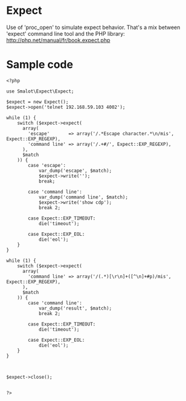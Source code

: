 # Expect
Use of 'proc_open' to simulate expect behavior.
That's a mix between 'expect' command line tool and the PHP library: http://php.net/manual/fr/book.expect.php

# Sample code

````
<?php

use Smalot\Expect\Expect;

$expect = new Expect();
$expect->open('telnet 192.168.59.103 4002');

while (1) {
	switch ($expect->expect(
	  array(
		'escape'       => array('/.*Escape character.*\n/mis', Expect::EXP_REGEXP),
		'command line' => array('/.+#/', Expect::EXP_REGEXP),
	  ),
	  $match
	)) {
		case 'escape':
			var_dump('escape', $match);
			$expect->write('');
			break;

		case 'command line':
			var_dump('command line', $match);
			$expect->write('show cdp');
			break 2;

		case Expect::EXP_TIMEOUT:
			die('timeout');

		case Expect::EXP_EOL:
			die('eol');
	}
}

while (1) {
	switch ($expect->expect(
	  array(
		'command line' => array('/(.*)[\r\n]+([^\n]+#p)/mis', Expect::EXP_REGEXP),
	  ),
	  $match
	)) {
		case 'command line':
			var_dump('result', $match);
			break 2;

		case Expect::EXP_TIMEOUT:
			die('timeout');

		case Expect::EXP_EOL:
			die('eol');
	}
}



$expect->close();


?>
````
